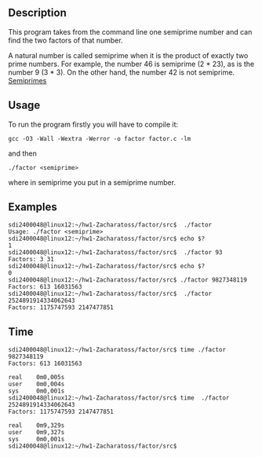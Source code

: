 ## Description 

This program takes from the command line one semiprime number and can find the two factors of that number. 



A natural number is called semiprime when it is the product of exactly two prime numbers. For example, the number 46 is semiprime (2 * 23), as is the number 9 (3 * 3). On the other hand, the number 42 is not semiprime. [Semiprimes](https://en.wikipedia.org/wiki/Semiprime)


## Usage 

To run the program firstly you will have to compile it:

    gcc -O3 -Wall -Wextra -Werror -o factor factor.c -lm

and then 

    ./factor <semiprime>

where in semiprime you put in a semiprime number.

## Examples 

    sdi2400048@linux12:~/hw1-Zacharatoss/factor/src$  ./factor
    Usage: ./factor <semiprime>
    sdi2400048@linux12:~/hw1-Zacharatoss/factor/src$ echo $?
    1
    sdi2400048@linux12:~/hw1-Zacharatoss/factor/src$  ./factor 93
    Factors: 3 31
    sdi2400048@linux12:~/hw1-Zacharatoss/factor/src$ echo $?
    0
    sdi2400048@linux12:~/hw1-Zacharatoss/factor/src$ ./factor 9827348119
    Factors: 613 16031563
    sdi2400048@linux12:~/hw1-Zacharatoss/factor/src$  ./factor 2524891914334062643
    Factors: 1175747593 2147477851

## Time 

    sdi2400048@linux12:~/hw1-Zacharatoss/factor/src$ time ./factor 9827348119
    Factors: 613 16031563

    real    0m0,005s
    user    0m0,004s
    sys     0m0,001s
    sdi2400048@linux12:~/hw1-Zacharatoss/factor/src$ time  ./factor 2524891914334062643
    Factors: 1175747593 2147477851

    real    0m9,329s
    user    0m9,327s
    sys     0m0,001s
    sdi2400048@linux12:~/hw1-Zacharatoss/factor/src$
